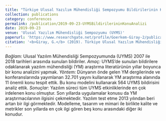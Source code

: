 ```yaml
---
title: "Türkiye Ulusal Yazılım Mühendisliği Sempozyumu Bildirilerinin Konu Analizi"
collection: publications
category: conferences
permalink: /publication/2019-09-23-UYMSBildirilerininKonuAnalizi
date: 2019-09-23
venue: 'Ulusal Yazılım Mühendisliği Sempozyumu (UYMS)'
paperurl: 'https://www.researchgate.net/profile/Goerkem-Giray-2/publication/335235004_Turkiye_Ulusal_Yazilim_Muhendisligi_Sempozyumu_Bildirilerinin_Konu_Analizi/links/5da4ce6fa6fdcc8fc3527b8b/Tuerkiye-Ulusal-Yazilim-Muehendisligi-Sempozyumu-Bildirilerinin-Konu-Analizi.pdf'
citation: '<b>Giray, G.</b> (2019). Türkiye Ulusal Yazılım Mühendisliği Sempozyumu Bildirilerinin Konu Analizi. <i>2019 Ulusal Yazılım Mühendisliği Sempozyumu (UYMS)</i>'
---
```


<i>Bağlam:</i> Ulusal Yazılım Mühendisliği Sempozyumunda (UYMS) 2007 ile 2018 tarihleri arasında sunulan bildiriler. <i>Amaç:</i> UYMS’de sunulan bildirilere odaklanarak yazılım mühendisliği (YM) araştırma literatürünün yıllar boyunca bir konu analizini yapmak. <i>Yöntem:</i> Dünyanın önde gelen YM dergilerinde ve konferanslarında yayımlanan 32.701 yayını kullanarak YM araştırma alanında 11 önemli konu tespit ettik. Bu konu modelini kullanarak 564 UYMS bildirisini analiz ettik. <i>Sonuçlar:</i> Yazılım süreci tüm UYMS etkinliklerinde en çok irdelenen konu olmuştur. Son yıllarda uygulamalar konusu da YM araştırmacılarının ilgisini çekmektedir. Yazılım test etme 2013 yılından beri artan bir ilgi görmektedir. Modelleme, tasarım ve mimari ile birlikte kalite ve metrikler son yıllarda en çok ilgi gören beş konu arasındaki diğer iki konudur.